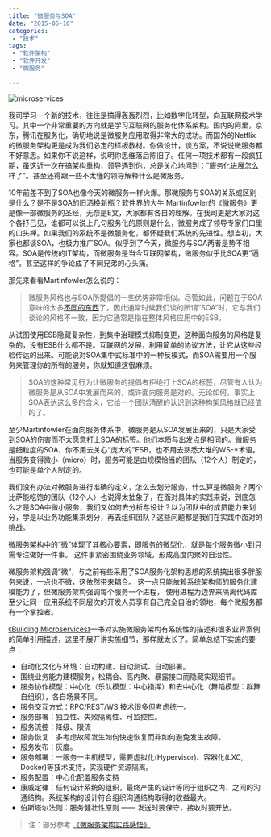 ```yaml
---
title: "微服务与SOA"
date: "2015-05-16"
categories:
 - "技术"
tags:
 - "软件架构"
 - "软件开发"
 - "微服务"

---
```


![microservices](http://martinfowler.com/articles/microservices/images/sketch.png)

我司学习一个新的技术，往往是搞得轰轰烈烈，比如数字化转型，向互联网技术学习。其中一个非常重要的方向就是学习互联网的服务化体系架构。国内的阿里，京东，腾讯在服务化，确切地说是微服务应用取得非常大的成功。而国外的Netflix的微服务架构更是成为我们必定的样板教材。你做设计，谈方案，不说说微服务都不好意思。如果你不说这样，说明你思维落后陈旧了。任何一项技术都有一段疯狂期，虽这近一次在搞架构重构，领导遇到你，总是关心地问到：“服务化进展怎么样了”。甚至还得跟一些不太懂的领导解释什么是微服务。

10年前差不到了SOA也像今天的微服务一样火爆。那微服务与SOA的关系或区别是什么？是不是SOA的旧洒换新瓶？软件界的大牛 Martinfowler的《[微服务](http://martinfowler.com/articles/microservices.html)》更是像一部微服务的圣经，无奈是E文，大家都有各自的理解。在我司更是大家对这个各抒己见，谁都可以说上几句服务化的原则是什么，微服务成了领导专家们口里的口头禅。如果我们的系统不是微服务化，都怀疑我们系统的先进性。想当初，大家也都谈SOA，也极力推广SOA。似乎到了今天，微服务与SOA两者是势不相容。SOA是传统的IT架构，而微服务是当今互联网架构，微服务似乎比SOA更“逼格”。甚至这样的争论成了不同兄弟的心头痛。
<!--more-->
那先来看看Martinfowler怎么说的：

> 微服务风格也与SOA所提倡的一些优势非常相似。尽管如此，问题在于SOA意味的太多[不同的东西](http://martinfowler.com/bliki/ServiceOrientedAmbiguity.html)了，因此通常时候我们谈的所谓“SOA”时，它与我们谈论的风格不一致，因为它通常是指在整体风格应用中的ESB。

从试图使用ESB隐藏复杂性，到集中治理模式抑制变更，这种面向服务的风格是复杂的，没有ESB什么都不是。互联网的发展，利用简单的协议方法，让它从这些经验传达的出来。可能说对SOA集中式标准中的一种反模式，而SOA需要用一个服务来管理你的所有的服务，你就知道这很麻烦。

> SOA的这种常见行为让微服务的提倡者拒绝打上SOA的标签，尽管有人认为微服务是从SOA中发展而来的，或许面向服务是对的。无论如何，事实上SOA表达这么多的含义，它给一个团队清醒的认识到这种构架风格就已经值的了。

至少Martinfowler在面向服务体系中，微服务是从SOA发展出来的，只是大家受到SOA的伤害而不太愿意打上SOA的标签。他们本质与出发点是相同的。微服务是细粒度的SOA，你不用去关心“庞大的”ESB，也不用去熟悉大堆的WS-\*术语。当服务变得微小（micro）时，服务可能是由规模恰当的团队（12个人）制定的，也可能是单个人制定的。

我们没有办法对微服务进行准确的定义，怎么去划分服务，什么算是微服务？两个比萨能吃饱的团队（12个人）也说得太抽象了，在面对具体的实践来说，到底怎么才是SOA中微小服务，我们又如何去分析与设计？以为团队中的成员能力来划分，学是以业务功能集来划分，再去组织团队？这些问题都是我们在实践中面对的挑战。

微服务架构中的“微”体现了其核心要素，即服务的微型化，就是每个服务微小到只需专注做好一件事。 这件事紧密围绕业务领域，形成高度内聚的自治性。

微服务架构强调“微”，与之前有些采用了SOA服务化架构思想的系统搞出很多胖服务来说，一点也不微，这依然带来耦合。 这一点只能依赖系统架构师的服务化建模能力了，但微服务架构强调每个服务一个进程， 使用进程为边界来隔离代码库至少让同一应用系统不同层次的开发人员享有自己完全自治的领地，每个微服务都有一个掌控者。

[《Building Microservices》](http://book.douban.com/subject/25881698/)一书对实施微服务架构有系统性的描述和很多业界案例的简单引用描述，这里不展开讲实施细节，那样就太长了。简单总结下实施的要点：

 - 自动化文化与环境：自动构建、自动测试、自动部署。
 - 围绕业务能力建模服务，松耦合、高内聚、暴露接口而隐藏实现细节。
 - 服务协作模型：中心化（乐队模型：中心指挥）和去中心化（舞蹈模型：群舞自组织），各自场景不同。
 - 服务交互方式：RPC/REST/WS 技术很多但考虑统一。
 - 服务部署：独立性、失败隔离性、可监控性。
 - 服务流控：降级、限流
 - 服务恢复：多考虑故障发生如何快速恢复而非如何避免发生故障。
 - 服务发布：灰度。
 - 服务部署：一服务一主机模型，需要虚拟化(Hypervisor)、容器化(LXC, Docker)等技术支持，实现硬件资源隔离。
 - 服务配置：中心化配置服务支持
 - 康威定律：任何设计系统的组织，最终产生的设计等同于组织之内、之间的沟通结构。系统架构的设计符合组织沟通结构取得的收益最大。
 - 伯斯塔尔法则：服务健壮性原则 —— 发送时要保守，接收时要开放。

> 注：部分参考 [《微服务架构实践感悟》](http://mindwind.me/blog/2015/05/14/%E5%BE%AE%E6%9C%8D%E5%8A%A1%E6%9E%B6%E6%9E%84%E5%AE%9E%E8%B7%B5%E6%84%9F%E6%82%9F.html)

